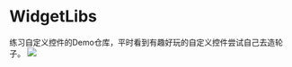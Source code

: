 # WidgetLibs
练习自定义控件的Demo仓库，平时看到有趣好玩的自定义控件尝试自己去造轮子。
![](https://wx3.sinaimg.cn/mw690/9e5447c2gy1glm81it1tug20cg0qohdy.gif)
